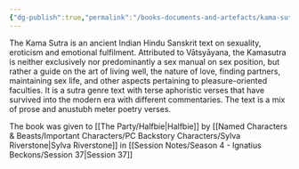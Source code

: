 ```yaml
---
{"dg-publish":true,"permalink":"/books-documents-and-artefacts/kama-sutra-2/","tags":["Unimportant"],"updated":"2025-06-10T19:00:50.384+01:00"}
---
```


The Kama Sutra is an ancient Indian Hindu Sanskrit text on sexuality, eroticism and emotional fulfilment. Attributed to Vātsyāyana, the Kamasutra is neither exclusively nor predominantly a sex manual on sex position, but rather a guide on the art of living well, the nature of love, finding partners, maintaining sex life, and other aspects pertaining to pleasure-oriented faculties. It is a sutra genre text with terse aphoristic verses that have survived into the modern era with different commentaries. The text is a mix of prose and anustubh meter poetry verses.

The book was given to [[The Party/Halfbie\|Halfbie]] by [[Named Characters & Beasts/Important Characters/PC Backstory Characters/Sylva Riverstone\|Sylva Riverstone]] in [[Session Notes/Season 4 - Ignatius Beckons/Session 37\|Session 37]]

